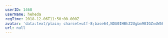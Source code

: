 ```yaml
---
userID: 1468
userName: heheda
regTime: 2018-12-06T11:50:00.000Z
avatar: 'data:text/plain; charset=utf-8;base64,NDA0IHBhZ2Ugbm90IGZvdW5kCg=='
url: null
---
```




